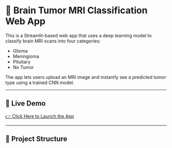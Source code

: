 # 🧠 Brain Tumor MRI Classification Web App

This is a Streamlit-based web app that uses a deep learning model to classify brain MRI scans into four categories:

- Glioma
- Meningioma
- Pituitary
- No Tumor

The app lets users upload an MRI image and instantly see a predicted tumor type using a trained CNN model.

---

## 🚀 Live Demo

[👉 Click Here to Launch the App](https://app-app-for-brain-tumor-mri-classification-myso5pmwjkkwn6a4cxw.streamlit.app/)  


---

## 📁 Project Structure

